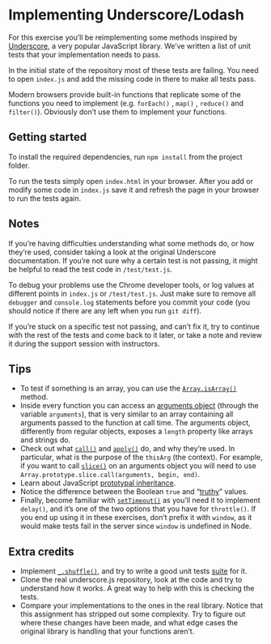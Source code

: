 # Implementing Underscore/Lodash

For this exercise you’ll be reimplementing some methods inspired by [Underscore](http://underscorejs.org/), a very popular JavaScript library. We’ve written a list of unit tests that your implementation needs to pass.

In the initial state of the repository most of these tests are failing. You need to open `index.js` and add the missing code in there to make all tests pass.

Modern browsers provide built-in functions that replicate some of the functions you need to implement (e.g. `forEach()` , `map()` , `reduce()` and `filter()`). Obviously don’t use them to implement your functions.

## Getting started

To install the required dependencies, run `npm install` from the project folder.

To run the tests simply open `index.html` in your browser. After you add or modify some code in `index.js` save it and refresh the page in your browser to run the tests again.

## Notes

If you’re having difficulties understanding what some methods do, or how they’re used, consider taking a look at the original Underscore documentation. If you’re not sure why a certain test is not passing, it might be helpful to read the test code in `/test/test.js`.

To debug your problems use the Chrome developer tools, or log values at different points in `index.js` or `/test/test.js`. Just make sure to remove all `debugger` and `console.log` statements before you commit your code (you should notice if there are any left when you run `git diff`).

If you’re stuck on a specific test not passing, and can’t fix it, try to continue with the rest of the tests and come back to it later, or take a note and review it during the support session with instructors.

## Tips

- To test if something is an array, you can use the [`Array.isArray()`](https://developer.mozilla.org/en/docs/Web/JavaScript/Reference/Global_Objects/Array/isArray) method.
- Inside every function you can access an [arguments object](https://developer.mozilla.org/en/docs/Web/JavaScript/Reference/Functions/arguments) (through the variable `arguments`), that is very similar to an array containing all arguments passed to the function at call time. The arguments object, differently from regular objects, exposes a `length` property like arrays and strings do.
- Check out what  [`call()`](https://developer.mozilla.org/en/docs/Web/JavaScript/Reference/Global_Objects/Function/call) and [`apply()`](https://developer.mozilla.org/en/docs/Web/JavaScript/Reference/Global_Objects/Function/apply) do, and why they’re used. In particular, what is the purpose of the `thisArg` (the context). For example, if you want to call [`slice()`](https://developer.mozilla.org/en-US/docs/Web/JavaScript/Reference/Global_Objects/Array/slice) on an arguments object you will need to use `Array.prototype.slice.call(arguments, begin, end)`.
- Learn about JavaScript [prototypal inheritance](https://developer.mozilla.org/en/docs/Web/JavaScript/Inheritance_and_the_prototype_chain).
- Notice the difference between the Boolean `true` and “[truthy](https://developer.mozilla.org/en/docs/Glossary/Truthy)” values.
- Finally, become familiar with [`setTimeout()`](https://developer.mozilla.org/en/docs/Web/API/WindowTimers/setTimeout) as you’ll need it to implement `delay()`, and it’s one of the two options that you have for `throttle()`. If you end up using it in these exercises, don’t prefix it with `window`, as it would make tests fail in the server since `window` is undefined in Node.

## Extra credits

- Implement [`_.shuffle()`](http://underscorejs.org/#shuffle), and try to write a good unit tests [suite](https://en.wikipedia.org/wiki/Test_suite) for it.
- Clone the real underscore.js repository, look at the code and try to understand how it works. A great way to help with this is checking the tests.
- Compare your implementations to the ones in the real library. Notice that this assignment has stripped out some complexity. Try to figure out where these changes have been made, and what edge cases the original library is handling that your functions aren’t.
